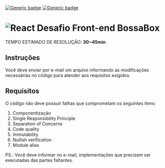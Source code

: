 [![Generic badge](https://img.shields.io/badge/version-1.0.0-green.svg)](https://shields.io/)
[![Generic badge](https://img.shields.io/badge/TypeScript-yes-blue.svg)](https://shields.io/)

# <img alt="React" src="https://img.shields.io/badge/react-%2320232a.svg?&style=for-the-badge&logo=react&logoColor=%2361DAFB"/> Desafio Front-end BossaBox

TEMPO ESTIMADO DE RESOLUÇÃO: **30~45min**

## **Instruções**
Você deve enviar por e-mail um arquivo informando as modificações necessárias no código para atender aos requisitos exigidos.

## **Requisitos**
O código não deve possuir falhas que comprometam os seguintes itens:
1. Componentização
2. Single Responsibility Principle
3. Separation of Concerns
4. Code quality
5. Immutability
6. Nullish verification
7. Module alias

PS.: Você deve informar no e-mail, implementações que precisem ser executadas das partes faltantes.

